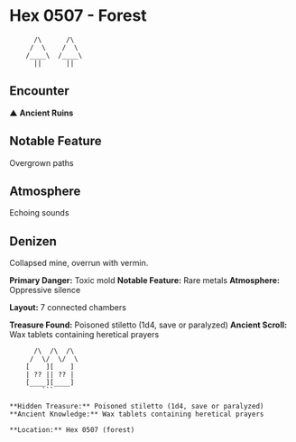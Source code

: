 # Hex 0507 - Forest
```
      /\      /\
     /  \    /  \
    /____\  /____\
      ||      ||
```

## Encounter

▲ **Ancient Ruins**

## Notable Feature

Overgrown paths

## Atmosphere

Echoing sounds

## Denizen

Collapsed mine, overrun with vermin.

**Primary Danger:** Toxic mold
**Notable Feature:** Rare metals
**Atmosphere:** Oppressive silence

**Layout:** 7 connected chambers

**Treasure Found:** Poisoned stiletto (1d4, save or paralyzed)
**Ancient Scroll:** Wax tablets containing heretical prayers


```
      /\  /\  /\
     /  \/  \/  \
    [    ][    ]
    | ?? || ?? |
    [____][____]
        ```

**Hidden Treasure:** Poisoned stiletto (1d4, save or paralyzed)
**Ancient Knowledge:** Wax tablets containing heretical prayers

**Location:** Hex 0507 (forest)
